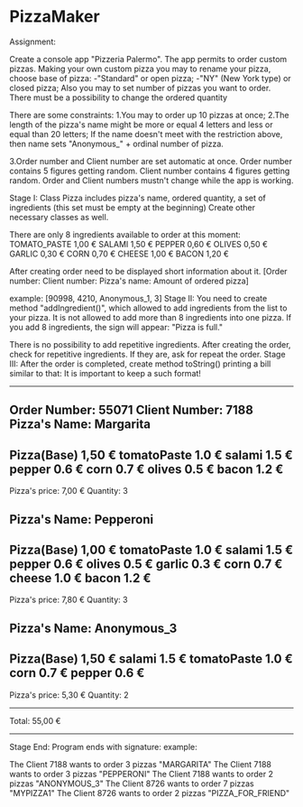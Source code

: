 # PizzaMaker
Assignment:

Create a console app "Pizzeria Palermo". The app permits to order custom pizzas. Making your own custom pizza you may to rename your pizza, choose base of pizza: -"Standard" or open pizza; -"NY" (New York type) or closed pizza; Also you may to set number of pizzas you want to order. There must be a possibility to change the ordered quantity

There are some constraints: 1.You may to order up 10 pizzas at once; 2.The length of the pizza's name might be more or equal 4 letters and less or equal than 20 letters; If the name doesn't meet with the restriction above, then name sets "Anonymous_" + ordinal number of pizza.

3.Order number and Client number are set automatic at once. Order number contains 5 figures getting random. Client number contains 4 figures getting random. Order and Client numbers mustn't change while the app is working.

Stage I: Class Pizza includes pizza's name, ordered quantity, a set of ingredients (this set must be empty at the beginning) Create other necessary classes as well.

There are only 8 ingredients available to order at this moment:
TOMATO_PASTE	1,00 €
SALAMI	1,50 €
PEPPER	0,60 €
OLIVES	0,50 €
GARLIC	0,30 €
CORN	0,70 €
CHEESE	1,00 €
BACON	1,20 €

After creating order need to be displayed short information about it.
[Order number: Client number: Pizza's name: Amount of ordered pizza]

example: [90998, 4210, Anonymous_1, 3]
Stage II: You need to create method "addIngredient()", which allowed to add ingredients from the list to your pizza. It is not allowed to add more than 8 ingredients into one pizza. If you add 8 ingredients, the sign will appear: "Pizza is full."

There is no possibility to add repetitive ingredients. After creating the order, check for
repetitive ingredients. If they are, ask for repeat the order.
Stage III: After the order is completed, create method toString() printing a bill similar to that: It is important to keep a such format!

*************
Order Number: 55071
Client Number: 7188
Pizza's Name: Margarita
--------------
Pizza(Base)	1,50 €
tomatoPaste	1.0 €
 salami	1.5 €
 pepper	0.6 €
 corn	0.7 €
 olives	0.5 €
 bacon	1.2 €
--------------
Pizza's price: 7,00 €
Quantity: 3

Pizza's Name: Pepperoni
--------------
Pizza(Base)	1,00 €
tomatoPaste	1.0 €
 salami	1.5 €
 pepper	0.6 €
 olives	0.5 €
 garlic	0.3 €
 corn	0.7 €
 cheese	1.0 €
 bacon	1.2 €
--------------
Pizza's price: 7,80 €
Quantity: 3

Pizza's Name: Anonymous_3
--------------
Pizza(Base)	1,50 €
salami	1.5 €
 tomatoPaste	1.0 €
 corn	0.7 €
 pepper	0.6 €
--------------
Pizza's price: 5,30 €
Quantity: 2

*************
Total: 55,00 €
*************
Stage End: Program ends with signature: example:

The Client 7188 wants to order 3 pizzas "MARGARITA"
The Client 7188 wants to order 3 pizzas "PEPPERONI"
The Client 7188 wants to order 2 pizzas "ANONYMOUS_3"
The Client 8726 wants to order 7 pizzas "MYPIZZA1"
The Client 8726 wants to order 2 pizzas "PIZZA_FOR_FRIEND"
